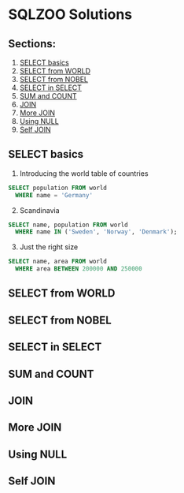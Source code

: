 # SQLZOO Solutions

## Sections:
1. [SELECT basics](#select-basics)
2. [SELECT from WORLD](#select-from-world)
3. [SELECT from NOBEL](#select-from-nobel)
4. [SELECT in SELECT](#select-in-select)
5. [SUM and COUNT](#sum-and-count)
6. [JOIN](#join)
7. [More JOIN](#more-join)
8. [Using NULL](#using-null)
9. [Self JOIN](#self-join)

## SELECT basics

1. Introducing the world table of countries
```sql
SELECT population FROM world
  WHERE name = 'Germany'
```
2. Scandinavia
```sql
SELECT name, population FROM world
  WHERE name IN ('Sweden', 'Norway', 'Denmark');
```
3. Just the right size
```sql
SELECT name, area FROM world
  WHERE area BETWEEN 200000 AND 250000
```

## SELECT from WORLD




## SELECT from NOBEL
## SELECT in SELECT
## SUM and COUNT
## JOIN
## More JOIN
## Using NULL
## Self JOIN
